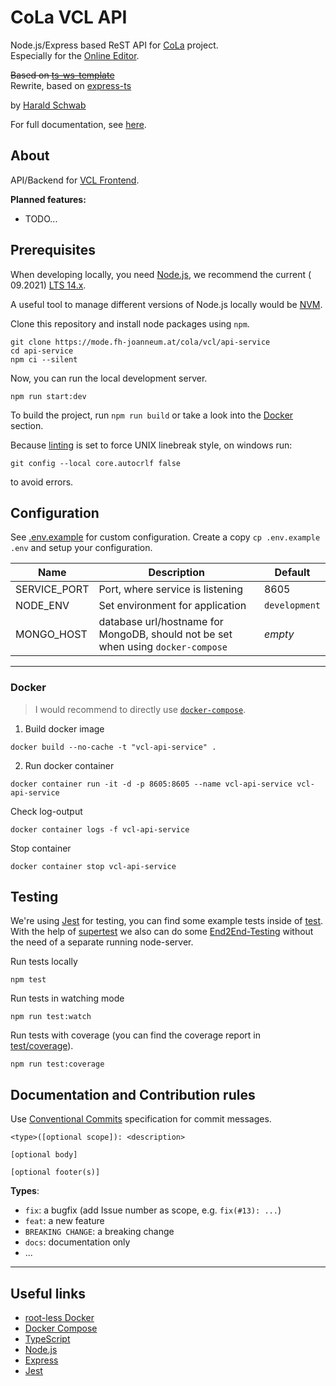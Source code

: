 # CoLa VCL API

Node.js/Express based ReST API for [CoLa](https://cola.fh-joanneum.at/) project.  
Especially for the [Online Editor](https://mode.fh-joanneum.at/cola/editor/online-editor).

~~Based on [ts-ws-template](https://github.com/Rigbin/ts-ws-template)~~  
Rewrite, based on [express-ts](https://github.com/Rigbin/express-ts)

by [Harald Schwab](mailto:harald.schwab2@fh-joanneum.at)

For full documentation, see [here](./doc/).

## About

API/Backend for [VCL Frontend](https://mode.fh-joanneum.at/cola/vcl/frontend).

**Planned features:**

* TODO...

## Prerequisites

When developing locally, you need [Node.js](https://nodejs.org/en/), we recommend the current (
09.2021) [LTS 14.x](https://nodejs.org/dist/latest-v14.x/).

A useful tool to manage different versions of Node.js locally would be [NVM](https://github.com/nvm-sh/nvm).

Clone this repository and install node packages using `npm`.

```console
git clone https://mode.fh-joanneum.at/cola/vcl/api-service
cd api-service
npm ci --silent
```

Now, you can run the local development server.

```console
npm run start:dev
```

To build the project, run `npm run build` or take a look into the [Docker](#docker) section.

Because [linting](.eslintrc.json) is set to force UNIX linebreak style, on windows run:

```console
git config --local core.autocrlf false
```

to avoid errors.

## Configuration

See [.env.example](.env.example) for custom configuration. Create a copy `cp .env.example .env` and setup your
configuration.

| Name | Description | Default |
| ---- | ----------- | ------- |
| SERVICE_PORT | Port, where service is listening | 8605 |
| NODE_ENV | Set environment for application | `development` |
| MONGO_HOST | database url/hostname for MongoDB, should not be set when using `docker-compose` | *empty* |

<!--| MONGO_USER | MongoDB (admin) user | *empty* |
| MONGO_PASS | MongoDB (admin) user password | *empty* |
| MONGO_DB | MongoDB database name | *empty* |
| MONGO_PORT | MongoDB database port | 27017 | -->

---

### Docker

> I would recommend to directly use [`docker-compose`](#mongodb).

1. Build docker image

  ```console
  docker build --no-cache -t "vcl-api-service" .
  ```

2. Run docker container

  ```console
  docker container run -it -d -p 8605:8605 --name vcl-api-service vcl-api-service
  ```

Check log-output

```console
docker container logs -f vcl-api-service
```

Stop container

```console
docker container stop vcl-api-service
```

## Testing

We're using [Jest](https://jestjs.io/) for testing, you can find some example tests inside of [test](./test). With the
help of [supertest](https://www.npmjs.com/package/supertest) we also can do some [End2End-Testing](./test/e2e) without
the need of a separate running node-server.

Run tests locally

```console
npm test
```

Run tests in watching mode

```console
npm run test:watch
```

Run tests with coverage (you can find the coverage report in [test/coverage](./test/coverage)).

```console
npm run test:coverage
```

## Documentation and Contribution rules

Use [Conventional Commits](https://www.conventionalcommits.org/en/v1.0.0/#summary) specification for commit messages.

```
<type>([optional scope]): <description>

[optional body]

[optional footer(s)]
```

**Types**:

* `fix`: a bugfix (add Issue number as scope, e.g. `fix(#13): ...`)
* `feat`: a new feature
* `BREAKING CHANGE`: a breaking change
* `docs`: documentation only
* ...

---

## Useful links

* [root-less Docker](https://docs.docker.com/engine/security/rootless/)
* [Docker Compose](https://docs.docker.com/compose/)
* [TypeScript](https://www.typescriptlang.org/)
* [Node.js](https://nodejs.org/en/)
* [Express](https://expressjs.com/)
* [Jest](https://jestjs.io/)
